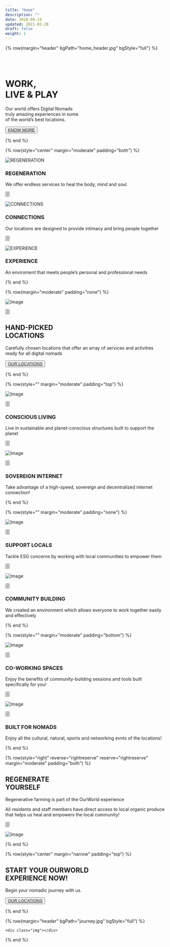 ```yaml
---
title: "Home"
description: ""
date: 2018-09-14
updated: 2021-02-20
draft: false
weight: 1
---
```



<!-- section 1 (header) -->

{% row(margin="header" bgPath="home_header.jpg" bgStyle="full") %}

<br>

<br>

# WORK, <br> LIVE & PLAY

Our world offers Digital Nomads <br /> truly amazing experiences in some <br /> of the world’s best locations.

<button>[KNOW MORE](/locations)</button>

{% end %}


<div class="container mx-auto"> 

<!-- section 2  -->

{% row(style="center" margin="moderate" padding="both") %}

![REGENERATION](RGAsset10.png#medium#mx-auto)

### **REGENERATION**

We offer endless services to heal the body, mind and soul

|||

![CONNECTIONS](RGAsset11.png#medium#mx-auto)

### **CONNECTIONS**

Our locations are designed to provide intimacy and bring people together

|||

![EXPERIENCE](RGAsset12.png#medium#mx-auto)

### **EXPERIENCE**

An enviroment that meets people’s personal and professional needs

{% end %}

<!-- section 3 -->

{% row(margin="moderate" padding="none") %}

![Image](location.jpg)

|||

## HAND-PICKED <br /> LOCATIONS

Carefully chosen locations that offer an array of services and activities ready for all digital nomads

<button>[OUR LOCATIONS](/locations)</button>

{% end %}

<!-- section 4 -->

{% row(style="" margin="moderate" padding="top") %}

![Image](RGAsset14.png#sm#mx-auto)

|||

### **CONSCIOUS LIVING**

Live in sustainable and planet-conscious structures built to support the planet

|||

![Image](RGAsset15.png#sm#mx-auto)

|||

### **SOVEREIGN INTERNET**

Take advantage of a high-speed, sovereign and decentralized internet connection!

{% end %}

<!-- section 4-2-->

{% row(style="" margin="moderate" padding="none") %}

![Image](RGAsset16.png#sm#mx-auto)

|||

### **SUPPORT LOCALS**

Tackle ESG concerns by working with local communities to empower them

|||

![Image](RGAsset17.png#sm#mx-auto)

|||

### **COMMUNITY BUILDING**

We created an environment which allows everyone to work together easily and effectively

{% end %}

<!-- section 4-3-->

{% row(style="" margin="moderate" padding="bottom") %}

![Image](RGAsset18.png#sm#mx-auto)

|||

### **CO-WORKING SPACES**

Enjoy the benefits of community-building sessions and tools built specifically for you!

|||

![Image](RGAsset19.png#sm#mx-auto)

|||

### **BUILT FOR NOMADS**

Enjoy all the cultural, natural, sports and networking evnts of the locations!

{% end %}

<!-- section 5 -->

{% row(style="right" reverse="rightreserve" reserve="rightreserve" margin="moderate" padding="both") %}

## REGENERATE <br /> YOURSELF

Regenerative farming is part of the OurWorld experience 

All residents and staff members have direct access to local organic produce that helps us heal and
empowers the local community!

|||

![Image](RGAsset20.png#medium#mx-auto)

{% end %}

</div> 

<!-- section 6 -->

{% row(style="center" margin="narrow" padding="top") %}

## START YOUR OURWORLD <br> EXPERIENCE NOW!

Begin your nomadic journey with us.

<button>[OUR LOCATIONS](/locations)</button>

{% end %}

{% row(margin="header" bgPath="journey.jpg" bgStyle="full") %}

    <div class="img"></div>

{% end %}

